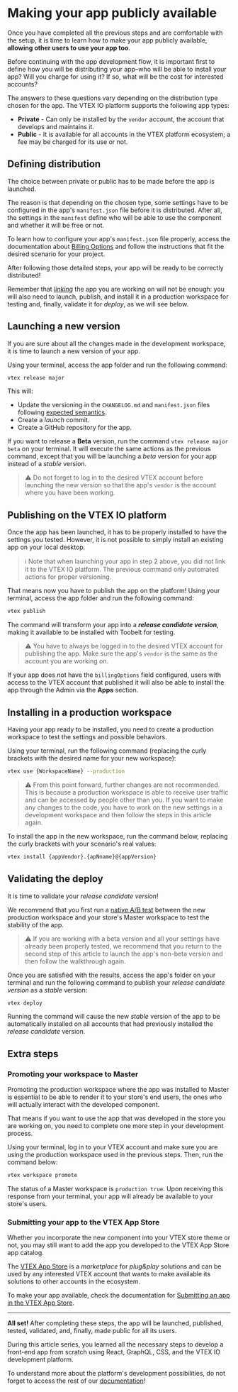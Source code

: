 # Making your app publicly available

Once you have completed all the previous steps and are comfortable with the setup, it is time to learn how to make your app publicly available, **allowing other users to use your app too**. 

Before continuing with the app development flow, it is important first to define how you will be distributing your app–who will be able to install your app? Will you charge for using it? If so, what will be the cost for interested accounts?

The answers to these questions vary depending on the distribution type chosen for the app. The VTEX IO platform supports the following app types:

- **Private** - Can only be installed by the `vendor` account, the account that develops and maintains it. 
- **Public** - It is available for all accounts in the VTEX platform ecosystem; a fee may be charged for its use or not.

## Defining distribution

The choice between private or public has to be made before the app is launched. 

The reason is that depending on the chosen type, some settings have to be configured in the app's `manifest.json` file before it is distributed. After all, the settings in the `manifest` define who will be able to use the component and whether it will be free or not. 

To learn how to configure your app's `manifest.json` file properly, access the documentation about [Billing Options](https://developers.vtex.com/vtex-developer-docs/docs/vtex-io-documentation-billing-options/) and follow the instructions that fit the desired scenario for your project. 

After following those detailed steps, your app will be ready to be correctly distributed! 

Remember that [*linking*](https://developers.vtex.com/vtex-developer-docs/docs/vtex-io-documentation-linking-an-app) the app you are working on will not be enough: you will also need to launch, publish, and install it in a production workspace for testing and, finally, validate it for *deploy*, as we will see below.

## Launching a new version

If you are sure about all the changes made in the development workspace, it is time to launch a new version of your app. 

Using your terminal, access the app folder and run the following command:

```sh
vtex release major
```

This will:

- Update the versioning in the `CHANGELOG.md` and `manifest.json` files following [expected semantics](https://semver.org/).
- Create a *launch* commit.
- Create a GitHub repository for the app.

If you want to release a **Beta** version, run the command `vtex release major beta` on your terminal. It will execute the same actions as the previous command, except that you will be launching a *beta* version for your app instead of a *stable* version. 

>⚠️ Do not forget to log in to the desired VTEX account before launching the new version so that the app's `vendor` is the account where you have been working. 


## Publishing on the VTEX IO platform

Once the app has been launched, it has to be properly installed to have the settings you tested. However, it is not possible to simply install an existing app on your local desktop.

>ℹ️ Note that when launching your app in step 2 above, you did not link it to the VTEX IO platform. The previous command only automated actions for proper versioning.


That means now you have to publish the app on the platform! Using your terminal, access the app folder and run the following command:

```sh
vtex publish
``` 

The command will transform your app into a ***release candidate version***, making it available to be installed with Toobelt for testing.

>⚠️ You have to always be logged in to the desired VTEX account for publishing the app. Make sure the app's `vendor` is the same as the account you are working on.


If your app does not have the `billingOptions` field configured, users with access to the VTEX account that published it will also be able to install the app through the Admin via the **Apps** section.

## Installing in a production workspace

Having your app ready to be installed, you need to create a production workspace to test the settings and possible behaviors. 

Using your terminal, run the following command (replacing the curly brackets with the desired name for your new workspace):

```sh
vtex use {WorkspaceName} --production
```

>⚠️ From this point forward, further changes are not recommended. This is because a production workspace is able to receive user traffic and can be accessed by people other than you. If you want to make any changes to the code, you have to work on the new settings in a development workspace and then follow the steps in this article again.


To install the app in the new workspace, run the command below, replacing the curly brackets with your scenario's real values:

```sh
vtex install {appVendor}.{apNname}@{appVersion}
```

## Validating the deploy 

It is time to validate your *release candidate version*!

We recommend that you first run a [native A/B test](https://developers.vtex.com/vtex-developer-docs/docs/vtex-io-documentation-running-native-ab-testing) between the new production workspace and your store's Master workspace to test the stability of the app. 

>⚠️ If you are working with a beta version and all your settings have already been properly tested, we recommend that you return to the second step of this article to launch the app's non-beta version and then follow the walkthrough again.


Once you are satisfied with the results, access the app's folder on your terminal and run the following command to publish your *release candidate version* as a *stable* version:

```sh
vtex deploy
```

Running the command will cause the new *stable* version of the app to be automatically installed on all accounts that had previously installed the *release candidate* version.

## Extra steps

### Promoting your workspace to Master

Promoting the production workspace where the app was installed to Master is essential to be able to render it to your store's end users, the ones who will actually interact with the developed component. 

That means if you want to use the app that was developed in the store you are working on, you need to complete one more step in your development process.

Using your terminal, log in to your VTEX account and make sure you are using the production workspace used in the previous steps. Then, run the command below:

```sh
vtex workspace promote
```

 The status of a Master workspace is `production true`. Upon receiving this response from your terminal, your app will already be available to your store's users.

### Submitting your app to the VTEX App Store

Whether you incorporate the new component into your VTEX store theme or not, you may still want to add the app you developed to the VTEX App Store app catalog. 

The [VTEX App Store](https://extensions.vtex.com/) is a *marketplace* for *plug&play* solutions and can be used by any interested VTEX account that wants to make available its solutions to other accounts in the ecosystem. 

To make your app available, check the documentation for [Submitting an app in the VTEX App Store](https://developers.vtex.com/vtex-developer-docs/docs/vtex-io-documentation-submitting-your-app-in-the-vtex-app-store/ ).

---

**All set!** After completing these steps, the app will be launched, published, tested, validated, and, finally, made public for all its users. 

During this article series, you learned all the necessary steps to develop a front-end app from scratch using React, GraphQL, CSS, and the VTEX IO development platform. 

To understand more about the platform's development possibilities, do not forget to access the rest of our [documentation](https://developers.vtex.com/vtex-developer-docs/docs)!

